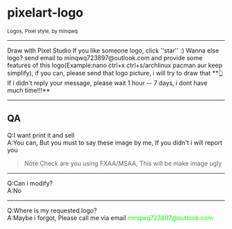 # pixelart-logo
<p><small>Logos, Pixel style, by minqwq</small></p>
<hr />
Draw with Pixel Studio  
If you like someone logo, click ''star'' :)  
Wanna else logo? send email to minqwq723897@outlook.com and provide some features of this logo(Example:nano   ctrl+x   ctrl+s/archlinux   pacman   aur   keep simplify), if you can, please send that logo picture, i will try to draw that  
**👆If i didn't reply your message, please wait 1 hour -- 7 days, i dont have much time!!!**
<hr />
<h2>QA</h2>

Q:I want print it and sell<br />
A:You can, But you must to say these image by me, If you didn't i will report you<br />
> Note:Check are you using FXAA/MSAA, This will be make image ugly
<hr />
Q:Can i modify?<br />
A:No
<hr />
Q:Where is my requested logo?<br />
A:Maybe i forgot, Please call me via email
<font color="#00FF00">minqwq723897@outlook.com
